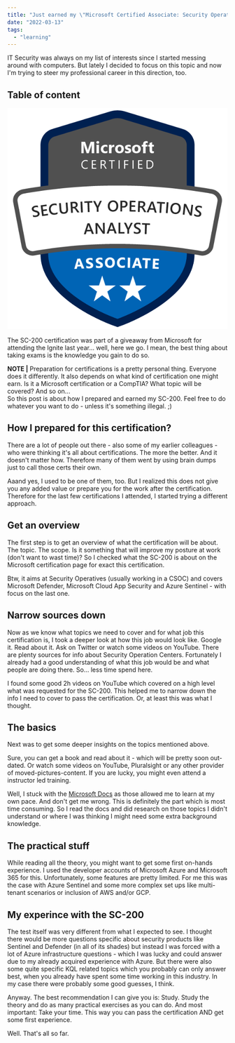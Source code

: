 ```yaml
---
title: "Just earned my \"Microsoft Certified Associate: Security Operations Analyst (SC-200)\" badge"
date: "2022-03-13"
tags: 
  - "learning"
---
```


IT Security was always on my list of interests since I started messing around with computers. But lately I decided to focus on this topic and now I'm trying to steer my professional career in this direction, too.

<!--more-->
## Table of content 


![](images/security-operations-analyst-associate-600x600-1.png)

The SC-200 certification was part of a giveaway from Microsoft for attending the Ignite last year… well, here we go. I mean, the best thing about taking exams is the knowledge you gain to do so.

**NOTE |** Preparation for certifications is a pretty personal thing. Everyone does it differently. It also depends on what kind of certification one might earn. Is it a Microsoft certification or a CompTIA? What topic will be covered? And so on...  
So this post is about how I prepared and earned my SC-200. Feel free to do whatever you want to do - unless it's something illegal. ;)

## How I prepared for this certification?

There are a lot of people out there - also some of my earlier colleagues - who were thinking it's all about certifications. The more the better. And it doesn't matter how. Therefore many of them went by using brain dumps just to call those certs their own.

Aaand yes, I used to be one of them, too. But I realized this does not give you any added value or prepare you for the work after the certification. Therefore for the last few certifications I attended, I started trying a different approach.

## Get an overview

The first step is to get an overview of what the certification will be about. The topic. The scope. Is it something that will improve my posture at work (don't want to wast time)? So I checked what the SC-200 is about on the Microsoft certification page for exact this certification.

Btw, it aims at Security Operatives (usually working in a CSOC) and covers Microsoft Defender, Microsoft Cloud App Security and Azure Sentinel - with focus on the last one.

## Narrow sources down

Now as we know what topics we need to cover and for what job this certification is, I took a deeper look at how this job would look like. Google it. Read about it. Ask on Twitter or watch some videos on YouTube. There are plenty sources for info about Security Operation Centers. Fortunately I already had a good understanding of what this job would be and what people are doing there. So... less time spend here.

I found some good 2h videos on YouTube which covered on a high level what was requested for the SC-200. This helped me to narrow down the info I need to cover to pass the certification. Or, at least this was what I thought.

## The basics

Next was to get some deeper insights on the topics mentioned above.

Sure, you can get a book and read about it - which will be pretty soon out-dated. Or watch some videos on YouTube, Pluralsight or any other provider of moved-pictures-content. If you are lucky, you might even attend a instructor led training.

Well, I stuck with the [Microsoft Docs](https://docs.microsoft.com/en-us/learn/certifications/exams/sc-200) as those allowed me to learn at my own pace. And don't get me wrong. This is definitely the part which is most time consuming. So I read the docs and did research on those topics I didn't understand or where I was thinking I might need some extra background knowledge.

## The practical stuff

While reading all the theory, you might want to get some first on-hands experience. I used the developer accounts of Microsoft Azure and Microsoft 365 for this. Unfortunately, some features are pretty limited. For me this was the case with Azure Sentinel and some more complex set ups like multi-tenant scenarios or inclusion of AWS and/or GCP.

## My experince with the SC-200

The test itself was very different from what I expected to see. I thought there would be more questions specific about security products like Sentinel and Defender (in all of its shades) but instead I was forced with a lot of Azure infrastructure questions - which I was lucky and could answer due to my already acquired experience with Azure. But there were also some quite specific KQL related topics which you probably can only answer best, when you already have spent some time working in this industry. In my case there were probably some good guesses, I think.

Anyway. The best recommendation I can give you is: Study. Study the theory and do as many practical exercises as you can do. And most important: Take your time. This way you can pass the certification AND get some first experience.

Well. That's all so far.
